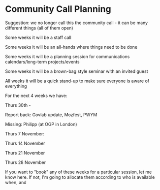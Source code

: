 # Community Call Planning

Suggestion: we no longer call this the community call - it can be many different things (all of them open) 

Some weeks it will be a staff call 

Some weeks it will be an all-hands where things need to be done

Some weeks it will be a planning session for communications calendars/long-term projects/events

Some weeks it will be a brown-bag style seminar with an invited guest

All weeks it will be a quick stand-up to make sure everyone is aware of everything

For the next 4 weeks we have:

Thurs 30th - 

Report back: Govlab update, Mozfest, PWYM

Missing: Philipp (at OGP in London)

Thurs 7 November:

Thurs 14 November

Thurs 21 November

Thurs 28 November

If you want to "book" any of these weeks for a particular session, let me know here. If not, I'm going to allocate them according to who is available when, and 